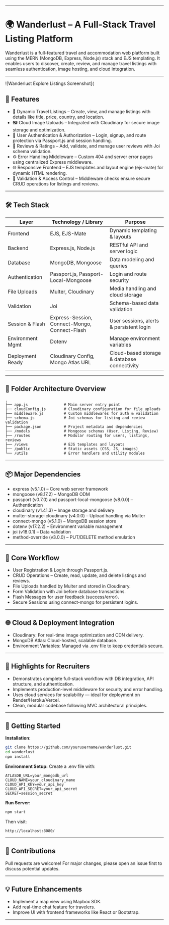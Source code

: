 

***

# 🌍 Wanderlust – A Full-Stack Travel Listing Platform

Wanderlust is a full-featured travel and accommodation web platform built using the MERN (MongoDB, Express, Node.js) stack and EJS templating. It enables users to discover, create, review, and manage travel listings with seamless authentication, image hosting, and cloud integration.

***

![Wanderlust Explore Listings Screenshot](

## 🚀 Features

- 🧭 Dynamic Travel Listings – Create, view, and manage listings with details like title, price, country, and location.
- 🖼️ Cloud Image Uploads – Integrated with Cloudinary for secure image storage and optimization.
- 🔐 User Authentication & Authorization – Login, signup, and route protection via Passport.js and session handling.
- 💬 Reviews & Ratings – Add, validate, and manage user reviews with Joi schema validation.
- ⚙️ Error Handling Middleware – Custom 404 and server error pages using centralized Express middleware.
- 🌐 Responsive Frontend – EJS templates and layout engine (ejs-mate) for dynamic HTML rendering.
- 🧠 Validation & Access Control – Middleware checks ensure secure CRUD operations for listings and reviews.

***

## 🛠️ Tech Stack

| Layer             | Technology / Library                | Purpose                               |
|-------------------|------------------------------------|----------------------------------------|
| Frontend          | EJS, EJS-Mate                      | Dynamic templating & layouts           |
| Backend           | Express.js, Node.js                 | RESTful API and server logic           |
| Database          | MongoDB, Mongoose                   | Data modeling and queries              |
| Authentication    | Passport.js, Passport-Local-Mongoose| Login and route security               |
| File Uploads      | Multer, Cloudinary                  | Media handling and cloud storage       |
| Validation        | Joi                                 | Schema-based data validation           |
| Session & Flash   | Express-Session, Connect-Mongo, Connect-Flash | User sessions, alerts & persistent login |
| Environment Mgmt  | Dotenv                              | Manage environment variables           |
| Deployment Ready  | Cloudinary Config, Mongo Atlas URL  | Cloud-based storage & database connectivity |

***

## 🧩 Folder Architecture Overview

```
.
├── app.js                # Main server entry point
├── cloudConfig.js        # Cloudinary configuration for file uploads
├── middleware.js         # Custom middlewares for auth & validation
├── schema.js             # Joi schemas for listing and review validation
├── package.json          # Project metadata and dependencies
├── /models               # Mongoose schemas (User, Listing, Review)
├── /routes               # Modular routing for users, listings, reviews
├── /views                # EJS templates and layouts
├── /public               # Static assets (CSS, JS, images)
└── /utils                # Error handlers and utility modules
```

***

## 📦 Major Dependencies

- express (v5.1.0) – Core web server framework
- mongoose (v8.17.2) – MongoDB ODM
- passport (v0.7.0) and passport-local-mongoose (v8.0.0) – Authentication
- cloudinary (v1.41.3) – Image storage and delivery
- multer-storage-cloudinary (v4.0.0) – Upload handling via Multer
- connect-mongo (v5.1.0) – MongoDB session store
- dotenv (v17.2.2) – Environment variable management
- joi (v18.0.1) – Data validation
- method-override (v3.0.0) – PUT/DELETE method emulation

***

## 🧠 Core Workflow

- User Registration & Login through Passport.js.
- CRUD Operations – Create, read, update, and delete listings and reviews.
- File Uploads handled by Multer and stored in Cloudinary.
- Form Validation with Joi before database transactions.
- Flash Messages for user feedback (success/error).
- Secure Sessions using connect-mongo for persistent logins.

***

## 🌐 Cloud & Deployment Integration

- Cloudinary: For real-time image optimization and CDN delivery.
- MongoDB Atlas: Cloud-hosted, scalable database.
- Environment Variables: Managed via .env file to keep credentials secure.

***

## 🎯 Highlights for Recruiters

- Demonstrates complete full-stack workflow with DB integration, API structure, and authentication.
- Implements production-level middleware for security and error handling.
- Uses cloud services for scalability — ideal for deployment on Render/Heroku/Vercel.
- Clean, modular codebase following MVC architectural principles.

***

## 🏁 Getting Started

**Installation:**
```bash
git clone https://github.com/yourusername/wanderlust.git
cd wanderlust
npm install
```

**Environment Setup:**
Create a .env file with:
```
ATLASDB_URL=your_mongodb_url
CLOUD_NAME=your_cloudinary_name
CLOUD_API_KEY=your_api_key
CLOUD_API_SECRET=your_api_secret
SECRET=session_secret
```

**Run Server:**
```bash
npm start
```

Then visit:
```
http://localhost:8080/
```

***

## 🤝 Contributions
Pull requests are welcome! For major changes, please open an issue first to discuss potential updates.

***

## 💡 Future Enhancements

- Implement a map view using Mapbox SDK.
- Add real-time chat feature for travelers.
- Improve UI with frontend frameworks like React or Bootstrap.

***

